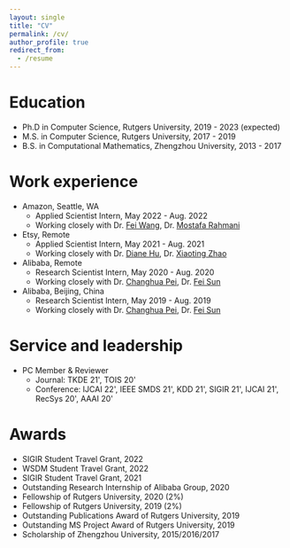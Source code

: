 ```yaml
---
layout: single
title: "CV"
permalink: /cv/
author_profile: true
redirect_from:
  - /resume
---
```


<!-- {% include base_path %} -->

Education
======
* Ph.D in Computer Science, Rutgers University, 2019 - 2023 (expected)
* M.S. in Computer Science, Rutgers University, 2017 - 2019
* B.S. in Computational Mathematics, Zhengzhou University, 2013 - 2017

Work experience
======
* Amazon, Seattle, WA
  * Applied Scientist Intern,  May 2022 - Aug. 2022
  * Working closely with Dr. [Fei Wang](https://scholar.google.com/citations?user=kTt-XfEAAAAJ&hl=en&oi=ao), Dr. [Mostafa Rahmani](https://scholar.google.com/citations?user=Sdn8qIYAAAAJ&hl=en)
* Etsy, Remote
  * Applied Scientist Intern,  May 2021 - Aug. 2021
  * Working closely with Dr. [Diane Hu](https://scholar.google.com/citations?user=uPOQr0wAAAAJ&hl=en), Dr. [Xiaoting Zhao](https://www.researchgate.net/profile/Xiaoting-Zhao-3/research)
* Alibaba, Remote
  * Research Scientist Intern,  May 2020 - Aug. 2020
  * Working closely with Dr. [Changhua Pei](https://scholar.google.com/citations?hl=en&user=ZF-c4kYAAAAJ), Dr. [Fei Sun](https://scholar.google.com/citations?hl=en&user=OlRxBhcAAAAJ)
* Alibaba, Beijing, China
  * Research Scientist Intern,  May 2019 - Aug. 2019
  * Working closely with Dr. [Changhua Pei](https://scholar.google.com/citations?hl=en&user=ZF-c4kYAAAAJ), Dr. [Fei Sun](https://scholar.google.com/citations?hl=en&user=OlRxBhcAAAAJ)

  
<!-- Skills
======
* Skill 1
* Skill 2
  * Sub-skill 2.1
  * Sub-skill 2.2
  * Sub-skill 2.3
* Skill 3

Publications
======
  <ul>{% for post in site.publications %}
    {% include archive-single-cv.html %}
  {% endfor %}</ul>
  
Talks
======
  <ul>{% for post in site.talks %}
    {% include archive-single-talk-cv.html %}
  {% endfor %}</ul>
  
Teaching
======
  <ul>{% for post in site.teaching %}
    {% include archive-single-cv.html %}
  {% endfor %}</ul> -->
  
Service and leadership
======
* PC Member & Reviewer
  * Journal: TKDE 21', TOIS 20'
  * Conference: IJCAI 22', IEEE SMDS 21', KDD 21', SIGIR 21', IJCAI 21', RecSys 20', AAAI 20'


Awards
======
* SIGIR Student Travel Grant, 2022
* WSDM Student Travel Grant, 2022
* SIGIR Student Travel Grant, 2021
* Outstanding Research Internship of Alibaba Group, 2020
* Fellowship of Rutgers University, 2020 (2%)
* Fellowship of Rutgers University, 2019 (2%)
* Outstanding Publications Award of Rutgers University, 2019
* Outstanding MS Project Award of Rutgers University, 2019
* Scholarship of Zhengzhou University, 2015/2016/2017
